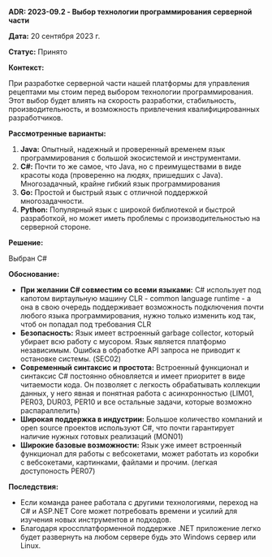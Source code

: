 
**ADR: 2023-09.2 - Выбор технологии программирования серверной части**

**Дата:** 20 сентября 2023 г.

**Статус:** Принято

**Контекст:** 

При разработке серверной части нашей платформы для управления рецептами мы стоим перед выбором технологии программирования. Этот выбор будет влиять на скорость разработки, стабильность, производительность, и возможность привлечения квалифицированных разработчиков.

**Рассмотренные варианты:**

1. **Java:** Опытный, надежный и проверенный временем язык программирования с большой экосистемой и инструментами.
2. **C#:**
  Почти то же самое, что Java, но с преимуществами в виде красоты кода (проверенно на людях, пришедших с Java). Многозадачный, крайне гибкий язык программирования
3. **Go:** Простой и быстрый язык с отличной поддержкой многозадачности.
4. **Python:** Популярный язык с широкой библиотекой и быстрой разработкой, но может иметь проблемы с производительностью на серверной стороне.

**Решение:**

Выбран C#

**Обоснование:**

- **При желании C# совместим со всеми языками:** C# использует под капотом виртаульную машину CLR - common language runtime - а она в свою очередь поддерживает возможность подключения почти любого языка программирования, нужно только изменить код так, чтоб он попадал под требования CLR 
- **Безопасность:** Язык имеет встроенный garbage collector, который убирает всю работу с мусором. Язык является платформо независимым. Ошибка в обработке API запроса не приводит к остановке системы. (SEC02)
- **Современный синтаксис и простота:** Встроенный функционал и синтаксис C# постоянно обновляется и имеет приоритет в виде читаемости кода. Он позволяет с легкость обрабатывать коллекции данных, у него явная и понятная работа с асинхронностью (LIM01, PER03, DUR03, PER10 и все остальные задачи, которые возможно распараллелить) 
- **Широкая поддержка в индустрии:** Большое количество компаний и open source проектов используют C#, что почти гарантирует наличие нужных готовых реализаций (MON01)
- **Широкие базовые возможности:** Язык уже имеет встроенный функционал для работы с вебсокетами, может работать из коробки с вебсокетами, картинками, файлами и прочим. (легкая доступоность PER07)

**Последствия:**

- Если команда ранее работала с другими технологиями, переход на C# и ASP.NET Core может потребовать времени и усилий для изучения новых инструментов и подходов.
- Благодаря кроссплатформенной поддержке .NET приложение легко будет развернуть на любом сервере будь это Windows сервер или Linux.

